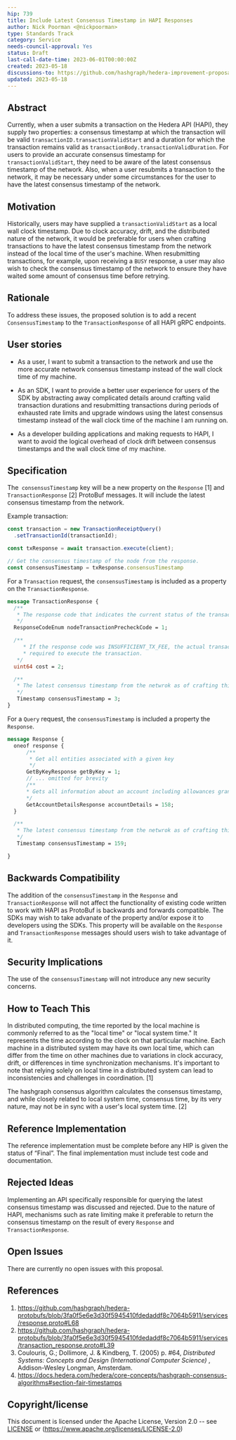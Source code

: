 ```yaml
---
hip: 739
title: Include Latest Consensus Timestamp in HAPI Responses
author: Nick Poorman <@nickpoorman>
type: Standards Track
category: Service
needs-council-approval: Yes
status: Draft
last-call-date-time: 2023-06-01T00:00:00Z
created: 2023-05-18
discussions-to: https://github.com/hashgraph/hedera-improvement-proposal/discussions/740
updated: 2023-05-18
---
```



## Abstract

Currently, when a user submits a transaction on the Hedera API (HAPI), they supply two properties: a consensus timestamp at which the transaction will be valid `transactionID.transactionValidStart` and a duration for which the transaction remains valid as `transactionBody.transactionValidDuration`. For users to provide an accurate consensus timestamp for `transactionValidStart`, they need to be aware of the latest consensus timestamp of the network. Also, when a user resubmits a transaction to the network, it may be necessary under some circumstances for the user to have the latest consensus timestamp of the network.


## Motivation

Historically, users may have supplied a `transactionValidStart` as a local wall clock timestamp. Due to clock accuracy, drift, and the distributed nature of the network, it would be preferable for users when crafting transactions to have the latest consensus timestamp from the network instead of the local time of the user's machine. When resubmitting transactions, for example, upon receiving a `BUSY` response, a user may also wish to check the consensus timestamp of the network to ensure they have waited some amount of consensus time before retrying.


## Rationale

To address these issues, the proposed solution is to add a recent `ConsensusTimestamp` to the `TransactionResponse` of all HAPI gRPC endpoints. 


## User stories

- As a user, I want to submit a transaction to the network and use the more accurate network consensus timestamp instead of the wall clock time of my machine.

- As an SDK, I want to provide a better user experience for users of the SDK by abstracting away complicated details around crafting valid transaction durations and resubmitting transactions during periods of exhausted rate limits and upgrade windows using the latest consensus timestamp instead of the wall clock time of the machine I am running on.

- As a developer building applications and making requests to HAPI, I want to avoid the logical overhead of clock drift between consensus timestamps and the wall clock time of my machine.


## Specification


The` consensusTimestamp` key will be a new property on the `Response` [1] and `TransactionResponse` [2] ProtoBuf messages. It will include the latest consensus timestamp from the network. 


Example transaction:

```js
const transaction = new TransactionReceiptQuery()
  .setTransactionId(transactionId);

const txResponse = await transaction.execute(client);

// Get the consensus timestamp of the node from the response.
const consensusTimestamp = txResponse.consensusTimestamp
```

For a `Transaction` request, the `consensusTimestamp` is included as a property on the `TransactionResponse`.

```protobuf
message TransactionResponse {
  /**
   * The response code that indicates the current status of the transaction.
   */
  ResponseCodeEnum nodeTransactionPrecheckCode = 1;

  /**
     * If the response code was INSUFFICIENT_TX_FEE, the actual transaction fee that would be
     * required to execute the transaction.
   */
  uint64 cost = 2;

  /**
   * The latest consensus timestamp from the netwrok as of crafting this response.
   */
   Timestamp consensusTimestamp = 3;
}
```

For a `Query` request, the `consensusTimestamp` is included a property the `Response`.

```protobuf
message Response {
  oneof response {
      /**
       * Get all entities associated with a given key
       */
      GetByKeyResponse getByKey = 1;
      // ... omitted for brevity
      /**
      * Gets all information about an account including allowances granted by the account
      */
      GetAccountDetailsResponse accountDetails = 158;
  }

  /**
   * The latest consensus timestamp from the netwrok as of crafting this response.
   */
   Timestamp consensusTimestamp = 159;

}
```


## Backwards Compatibility

The addition of the `consensusTimestamp` in the `Response` and `TransactionResponse` will not affect the functionality of existing code written to work with HAPI as ProtoBuf is backwards and forwards compatible. The SDKs may wish to take advanate of the property and/or expose it to developers using the SDKs. This property will be available on the `Response` and `TransactionResponse` messages should users wish to take advantage of it.

## Security Implications

The use of the `consensusTimestamp` will not introduce any new security concerns.


## How to Teach This

In distributed computing, the time reported by the local machine is commonly referred to as the "local time" or "local system time." It represents the time according to the clock on that particular machine. Each machine in a distributed system may have its own local time, which can differ from the time on other machines due to variations in clock accuracy, drift, or differences in time synchronization mechanisms. It's important to note that relying solely on local time in a distributed system can lead to inconsistencies and challenges in coordination. [1]

The hashgraph consensus algorithm calculates the consensus timestamp, and while closely related to local system time, consensus time, by its very nature, may not be in sync with a user's local system time. [2]


## Reference Implementation

The reference implementation must be complete before any HIP is given the status of “Final”. The final implementation must include test code and documentation.


## Rejected Ideas

Implementing an API specifically responsible for querying the latest consensus timestamp was discussed and rejected. Due to the nature of HAPI, mechanisms such as rate limiting make it preferable to return the consensus timestamp on the result of every  `Response` and `TransactionResponse`.


## Open Issues

There are currently no open issues with this proposal.


## References

1. https://github.com/hashgraph/hedera-protobufs/blob/3fa0f5e6e3d30f5945410fdedaddf8c7064b5911/services/response.proto#L68
2. https://github.com/hashgraph/hedera-protobufs/blob/3fa0f5e6e3d30f5945410fdedaddf8c7064b5911/services/transaction_response.proto#L39
3. Coulouris, G.; Dollimore, J. & Kindberg, T. (2005) p. #64, _Distributed Systems: Concepts and Design (International Computer Science)_ , Addison-Wesley Longman, Amsterdam.
4. https://docs.hedera.com/hedera/core-concepts/hashgraph-consensus-algorithms#section-fair-timestamps


## Copyright/license

This document is licensed under the Apache License, Version 2.0 -- see [LICENSE](../LICENSE) or (https://www.apache.org/licenses/LICENSE-2.0)
